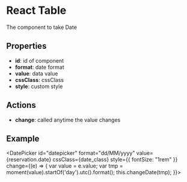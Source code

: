 # React Table

The component to take Date

## Properties
* <b>id</b>: id of component
* <b>format</b>: date format
* <b>value</b>: data value
* <b>cssClass</b>: cssClass
* <b>style</b>: custom style

## Actions

* <b>change</b>: called anytime the value changes

## Example

<DatePicker
    id="datepicker"
    format="dd/MM/yyyy"
    value={reservation.date}
    cssClass={date_class}
    style={{ fontSize: "1rem" }}
    change={(e) => {
        var value = e.value;
        var tmp = moment(value).startOf('day').utc().format();
        this.changeDate(tmp);
    }}>
</DatePicker>
